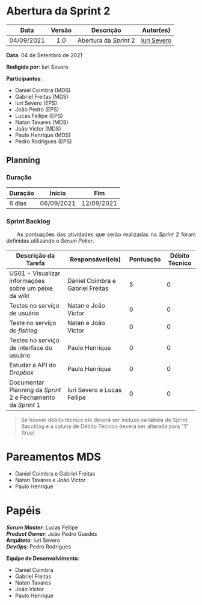 # Abertura da Sprint 2

|    Data    | Versão |         Descrição         |           Autor(es)           |
| :--------: | :----: | :-----------------------: | :---------------------------: |
| 04/09/2021 |  1.0   | Abertura da *Sprint* 2 | [Iuri Severo](https://github.com/iurisevero) |

**Data**: 04 de Setembro de 2021

**Redigida por**: Iuri Severo

**Participantes**: 
* Daniel Coimbra (MDS)
* Gabriel Freitas (MDS)
* Iuri Severo (EPS)
* João Pedro (EPS)
* Lucas Fellipe (EPS)
* Natan Tavares (MDS)
* João Victor (MDS)
* Paulo Henrique (MDS)
* Pedro Rodrigues (EPS)

## Planning

### Duração

| Duração |   Início   |     Fim    |
| ------- | ---------- | ---------- |
| 6 dias  | 06/09/2021 | 12/09/2021 |

### Sprint Backlog

<p align="justify"> &emsp;&emsp;As pontuações das atividades que serão realizadas na <i>Sprint</i> 2 foram definidas utilizando o <i>Scrum Poker</i>.</p>

| Descrição da Tarefa | Responsável(eis) | Pontuação | Débito Técnico |
| ------------------- | ---------------- | --------- | -------------- |
| US01 - Visualizar informações sobre um peixe da *wiki* | Daniel Coimbra e Gabriel Freitas | 5 | 0 |
| Testes no serviço de usuário | Natan e João Victor | 0 | 0 |
| Teste no serviço do *fishlog* | Natan e João Victor | 0 | 0 |
| Testes no serviço de interface do usuário | Paulo Henrique | 0 | 0 |
| Estudar a API do *Dropbox* | Paulo Henrique | 0 | 0 |
| Documentar Planning da *Sprint* 2 e Fechamento da *Sprint* 1 | Iuri Severo e Lucas Fellipe | 0 | 0 |

> Se houver débito técnico ele deverá ser incluso na tabela de Sprint Baccklog e a coluna de Débito Técnico deverá ser alterada para "1" (true)

# Pareamentos MDS
* Daniel Coimbra e Gabriel Freitas
* Natan Tavares e João Victor
* Paulo Henrique

# Papéis
***Scrum Master***: Lucas Fellipe <br>
***Product Owner***: João Pedro Guedes <br>
**Arquiteto**: Iuri Severo <br>
***DevOps***: Pedro Rodrigues <br>

**Equipe de Desenvolvimento**:
* Daniel Coimbra
* Gabriel Freitas
* Natan Tavares
* João Victor
* Paulo Henrique